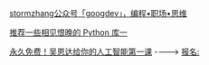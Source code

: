 

[stormzhang公众号「googdev」，编程•职场•思维](https://www.zhihu.com/people/stormzhang/posts?page=2)

[推荐一些相见恨晚的 Python 库一](https://zhuanlan.zhihu.com/p/28538338)


[永久免费！吴恩达给你的人工智能第一课](https://zhuanlan.zhihu.com/p/28922729)
---->
[报名:](https://study.163.com/topics/deepLearning/)

[]()
